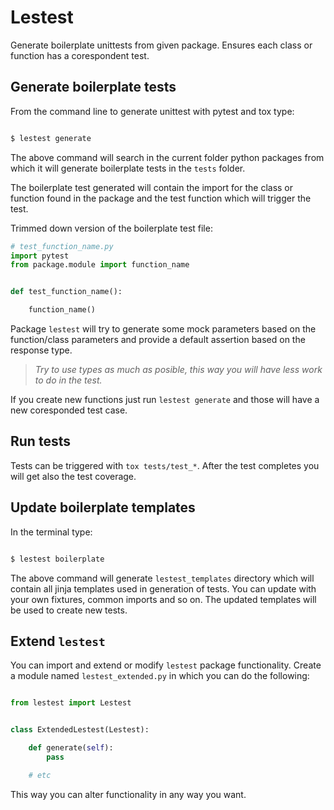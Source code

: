 # Lestest

Generate boilerplate unittests from given package. Ensures each class or function has a corespondent test. 



## Generate boilerplate tests

From the command line to generate unittest with pytest and tox type:
```bash

$ lestest generate

```

The above command will search in the current folder python packages from which it will generate boilerplate tests in the `tests` folder.

The boilerplate test generated will contain the import for the class or function found in the package and the test function which will trigger the test.

Trimmed down version of the boilerplate test file:
```py
# test_function_name.py
import pytest
from package.module import function_name


def test_function_name():

    function_name()

```

Package `lestest` will try to generate some mock parameters based on the function/class parameters and provide a default assertion based on the response type.

> *Try to use types as much as posible, this way you will have less work to do in the test.*

If you create new functions just run `lestest generate` and those will have a new coresponded test case.


## Run tests

Tests can be triggered with `tox tests/test_*`. 
After the test completes you will get also the test coverage.


## Update boilerplate templates

In the terminal type:
```bash

$ lestest boilerplate

```

The above command will generate `lestest_templates` directory which will contain all jinja templates used in generation of tests. You can update with your own fixtures, common imports and so on. The updated templates will be used to create new tests.



## Extend `lestest`

You can import and extend or modify `lestest` package functionality. Create a module named `lestest_extended.py` in which you can do the following:

```py

from lestest import Lestest


class ExtendedLestest(Lestest):

    def generate(self):
        pass

    # etc    

```

This way you can alter functionality in any way you want.
